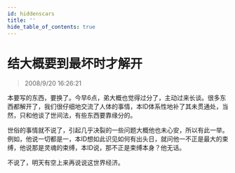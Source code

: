 ```yaml
---
id: hiddenscars
title: ''
hide_table_of_contents: true
---
```


# 结大概要到最坏时才解开

> 2008/9/20 16:26:21

<div style={{color: '#CC0000', fontSize: '24px', fontWeight: 'bold', lineHeight: '180%'}}>

本要写的东西，要换了。今早6点，弟大概也觉得过分了，主动过来长谈。很多东西都解开了，我们很仔细地交流了人体的事情，本ID体系性地补了其未贯通处，当然，只和他谈了世间法，有些东西要靠缘分的。

世俗的事情就不说了，引起几乎决裂的一些问题大概他也未心安，所以有此一举。例如，他说一切都是一，本ID想如此识见如何有出头日，就问他一不正是最大的束缚，他说那是灵魂的束缚，本ID说，那不正是束缚本身？他无话。

不说了，明天有空上来再说说这世界经济。

</div>